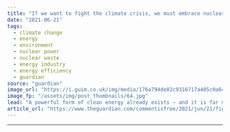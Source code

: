 ```yaml
---
title: "If we want to fight the climate crisis, we must embrace nuclear power | Bhaskar Sunkara"
date: "2021-06-21"
tags: 
  - climate change
  - energy
  - environment
  - nuclear power
  - nuclear waste
  - energy industry
  - energy efficiency
  - guardian
source: "guardian"
image_url: "https://i.guim.co.uk/img/media/176a794de02c9316717a405c0a64d667c958a373/0_505_5559_3335/master/5559.jpg?width=460&quality=85&auto=format&fit=max&s=83f347b21876e891adc1a4d00bec0511"
image_fp: "/assets/img/post_thumbnails/64.jpg"
lead: "A powerful form of clean energy already exists – and it is far more reliable than wind and solarOn 30 April, the Indian Point nuclear power plant 30 miles north of New York City was shut down. For decades the facility provided the overwhelming majori..."
article_url: "https://www.theguardian.com/commentisfree/2021/jun/21/fight-climate-crisis-clean-energy-nuclear-power"
---
```


---
